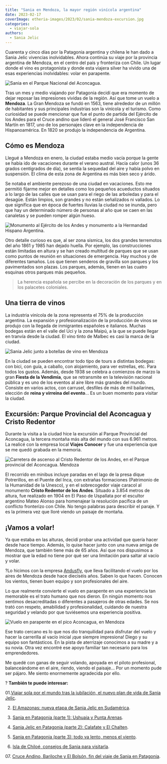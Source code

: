 ```yaml
---
title: "Sania en Mendoza, la mayor región vinícola argentina"
date: 2023-02-17
coverImage: etheria-images/2023/02/sania-mendoza-excursion.jpg
categories: 
  - viajar-sola
authors: 
  - Sania Jelic
---
```


Cuarenta y cinco días por la Patagonia argentina y chilena le han dado a Sania Jelic 
vivencias inolvidables. Ahora continúa su viaje por la provincia argentina de Mendoza, 
en el centro del país y fronteriza con Chile. Un lugar donde el vino es protagonista y 
donde esta viajera silver ha vivido una de esas experiencias inolvidables: volar en 
parapente. 

![Sania en el Parque Nacional del Aconcagua.](etheria-images/2023/02/sania-mendoza-excursion.jpg "Sania en el Parque Nacional del Aconcagua. © Sania Jelic")

Tras un mes y medio viajando por Patagonia decidí que era momento de dejar reposar las 
impresiones vividas de la región. Así que tome un vuelo a **Mendoza**. La Gran Mendoza 
se fundó en 1563, tiene alrededor de un millón de habitantes y sus principales 
industrias son la vinícola y el turismo. Como curiosidad se puede mencionar que fue el 
punto de partida del Ejército de los Andes para el Cruce andino que lideró el general 
José Francisco San Martín en 1817, uno de los personajes clave en la independencia de 
Hispanoamérica. En 1820 se produjo la independencia de Argentina. 

## Cómo es Mendoza

Llegué a Mendoza en enero, la ciudad estaba medio vacía porque la gente se había ido de 
vacaciones durante el verano austral. Hacía calor (unos 36 grados centígrados de día), 
se sentía la sequedad del aire y había polvo en suspensión. El clima de esta zona de 
Argentina es más bien seco y árido. 

Se notaba el ambiente perezoso de una ciudad en vacaciones. Esto me permitió fijarme 
mejor en detalles como los pequeños acueductos situados a lo largo de las calles que se 
usan para el riego de las arboledas y para el desagüe. Están limpios, son grandes y no 
están señalizados ni vallados. Lo que significa que en época de fuertes lluvias la 
ciudad no se inunda, pero que hay un determinado número de personas al año que se caen 
en las canaletas y se pueden romper algún hueso. 

![Monumento al Ejército de los Andes y monumento a la Hermandad Hispano Argentina.](etheria-images/2023/02/Mendoza-monumentos.jpg "Monumento al Ejército de los Andes y monumento a la Hermandad Hispano Argentina. © SJ")

Otro detalle curioso es que, al ser zona sísmica, los dos grandes terremotos del año 
1861 y 1985 han dejado huella. Por ejemplo, las construcciones están limitadas en altura 
y se han creado multitud de parques que se usan como puntos de reunión en situaciones de 
emergencia. Hay muchos y de diferentes tamaños. Los que tienen senderos de gravilla son 
parques y los pavimentados son plazas. Los parques, además, tienen en las cuatro 
esquinas otros parques más pequeños. 

> La herencia española se percibe en la decoración de los parques y en los palacetes 
> coloniales. 

## Una tierra de vinos

La industria vinícola de la zona representa el 75% de la producción argentina. La 
expansión y profesionalización de la producción de vinos se produjo con la llegada de 
inmigrantes españoles e italianos. Muchas bodegas están en el valle del Uci y la zona 
Maipú, a la que se puede llegar en tranvía desde la ciudad. El vino tinto de Malbec es 
casi la marca de la ciudad. 

![Sania Jelic junto a botellas de vino en Mendoza](etheria-images/2023/02/sania-bodegas-vinos.jpg "En Mendoza hay muchas bodegas que se pueden visitar para catar sus vinos. © SJ")

En la ciudad se pueden encontrar todo tipo de tours a distintas bodegas: con bici, con 
guía, a caballo, con alojamiento, para ver estrellas, etc. Para todos los gustos. 
Además, desde 1938 se celebra a comienzos de marzo la gran **Fiesta de la Vendimia**, 
que se retransmite en la televisión nacional pública y es uno de los eventos al aire 
libre más grandes del mundo. Consiste en varios actos, con carrusel, desfiles de más de 
mil bailarines, elección de **reina y virreina del evento**... Es un buen momento para 
visitar la ciudad. 

## Excursión: Parque Provincial del Aconcagua y Cristo Redentor

Durante la visita a la ciudad hice la excursión al Parque Provincial del Aconcagua, la 
tercera montaña más alta del mundo con sus 6.961 metros. La realicé con la empresa local 
**Viajes Conocer** y fue una experiencia que se me quedó grabada en la memoria. 

![Carretera de ascenso al Cristo Redentor de los Andes, en el Parque provincial del Aconcagua. Mendoza](etheria-images/2023/02/sania-mendoza-carretera-cristo-redentor.jpg "Carretera de ascenso al Cristo Redentor de los Andes. © SJ")

El recorrido en minibus incluye paradas en el lago de la presa dique Potrerillos, en el 
Puente del Inca, con extrañas formaciones (Patrimonio de la Humanidad de la Unesco), y 
en el sobrecogedor viaje caracol al monumento **Cristo Redentor de los Andes**. Situado 
a 3.854 metros de altura, fue realizado en 1904 en El Paso de Uspallata por el escultor 
argentino Mateo Alonso para homenajear la resolución pacífica de un conflicto fronterizo 
con Chile. No tengo palabras para describir el paraje. Y es la primera vez que lloré 
viendo un paisaje de montaña. 

## ¡Vamos a volar!

Ya que estaba en las alturas, decidí probar una actividad que quería hacer desde hace 
tiempo. Además, lo quise hacer junto con una nueva amiga de Mendoza, que también tiene 
más de 65 años. Así que nos dispusimos a mostrar que la edad no tiene por qué ser una 
limitación para saltar al vacío y volar. 

?Lo hicimos con la empresa [Andusfly](https://andusfly.com.ar/?gclid=Cj0KCQiA2-2eBhClARIsAGLQ2RlOT_NygEH0-D3XGuTJdD3VvtnaNyqOw0REaAnLhEALw_wcB), 
que lleva facilitando el vuelo por los aires de Mendoza desde hace dieciséis años. Saben 
lo que hacen. Conocen los vientos, tienen buen equipo y son profesionales del aire. 

Lo que realmente convierte el vuelo en parapente en una experiencia tan memorable es el 
trato humano que nos dieron. En ningún momento nos sentimos desacreditadas o diferentes 
a pasajeros de otras edades. Se nos trató con respeto, amabilidad y profesionalidad, 
cuidando de nuestra seguridad y velando por que tuviésemos una experiencia positiva. 

![Vuelo en parapente en el pico Aconcagua, en Mendoza](etheria-images/2023/02/sania-vuelo-mendoza.jpg "Sania con su compañera preparadas para el vuelo. Carretera de ascenso al Cristo Redentor de los Andes. © Sania Jelic")

Ese trato cercano es lo que nos dio tranquilidad para disfrutar del vuelo y hacer la 
carrerilla al vacío inicial ¡que siempre impresiona! Diego y su equipo son fantásticos. 
En la pista de aterrizaje conocimos a su madre y a su novia. Otra vez encontré ese apoyo 
familiar tan necesario para los emprendedores. 

Me quedé con ganas de seguir volando, apoyada en el piloto profesional, balanceándome en 
el aire, riendo, viendo el paisaje… Por un momento pude ser pájaro. Me siento 
enormemente agradecida por ello. 

? **También te puede interesar:** 

01.[Viajar sola por el mundo tras la jubilación, el nuevo plan de vida de Sania 
Jelic](https://etheriamagazine.com/2022/12/13/sania-jelic-viajar-sola-mas-65/). 

02. [El Amazonas: nueva etapa de Sania Jelic en 
Sudamérica](https://etheriamagazine.com/2022/12/24/sania-jelic-amazonas/). 

03. [Sania en Patagonia (parte 1): Ushuaia y Punta 
Arenas](https://etheriamagazine.com/2023/01/10/sania-en-patagonia-ushuaia-punta-arenas/). 

04. [Sania Jelic en Patagonia (parte 2): Calafate y El 
Chalten](https://etheriamagazine.com/2023/01/20/sania-jelic-patagonia-calafate-chalten/). 

05. [Sania en Patagonia (parte 3): todo va lento, menos el 
viento](https://etheriamagazine.com/2023/01/24/sania-patagonia-chilena/). 

06. [Isla de Chiloé, 
consejo](https://etheriamagazine.com/2023/02/03/sania-archipielago-de-chiloe/)[s de 
Sania para 
visitarla](https://etheriamagazine.com/2023/02/03/sania-archipielago-de-chiloe/). 

07\. [Cruce Andino, Bariloche y El Bolsón, fin del viaje de Sania en 
Patagonia](https://etheriamagazine.com/2023/02/10/patagonia-cruce-lagos/).
